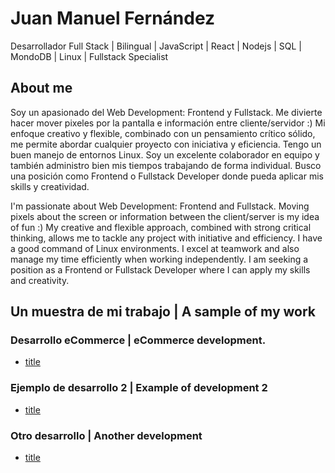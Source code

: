 # Juan Manuel Fernández
Desarrollador Full Stack | Bilingual | JavaScript | React | Nodejs | SQL | MondoDB | Linux | Fullstack Specialist
## About me
Soy un apasionado del Web Development: Frontend y Fullstack. Me divierte hacer mover pixeles por la pantalla e información entre cliente/servidor :) Mi enfoque creativo y flexible, combinado con un pensamiento crítico sólido, me permite abordar cualquier proyecto con iniciativa y eficiencia. Tengo un buen manejo de entornos Linux. Soy un excelente colaborador en equipo y también administro bien mis tiempos trabajando de forma individual. Busco una posición como Frontend o Fullstack Developer donde pueda aplicar mis skills y creatividad.

I'm passionate about Web Development: Frontend and Fullstack. Moving pixels about the screen or information between the client/server is my idea of fun :) My creative and flexible approach, combined with strong critical thinking, allows me to tackle any project with initiative and efficiency. I have a good command of Linux environments. I excel at teamwork and also manage my time efficiently when working independently. I am seeking a position as a Frontend or Fullstack Developer where I can apply my skills and creativity. 
## Un muestra de mi trabajo | A sample of my work
### Desarrollo eCommerce | eCommerce development.
- [title](https://www.example.com)
### Ejemplo de desarrollo 2 | Example of development 2
- [title](https://www.example.com)
### Otro desarrollo | Another development
- [title](https://www.example.com)
